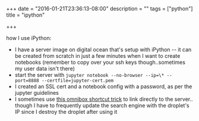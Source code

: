 +++
date = "2016-01-21T23:36:13-08:00"
description = ""
tags = ["python"]
title = "ipython"

+++

how I use iPython:

<!--more-->

* I have a server image on digital ocean that's setup with iPython --
it can be created from scratch in just a few minutes when I want to create notebooks
(remember to copy over your ssh keys though..sometimes my user data isn't there)
* start the server with `jupyter notebook --no-browser --ip=\* --port=8888 --certfile=jupyter-cert.pem`
* I created an SSL cert and a notebook config with a password, as per the jupyter guidelines
* I sometimes use [this omnibox shortcut trick](http://meta.stackexchange.com/questions/49313)
to link directly to the server..
though I have to frequently update the search engine with the droplet's IP
since I destroy the droplet after using it
